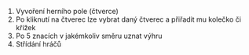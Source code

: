 1. Vyvoření herního pole (čtverce)
2. Po kliknutí na čtverec lze vybrat daný čtverec a přiřadit mu kolečko či křížek
3. Po 5 znacích v jakémkoliv směru uznat výhru
4. Střídání hráčů
